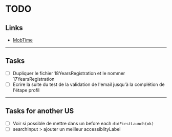 # TODO

## Links

- [MobTime](https://mobtime.hadrienmp.fr/mob/pass-culture)

---

## Tasks

- [ ] Dupliquer le fichier 18YearsRegistration et le nommer 17YearsRegistration
- [ ] Ecrire la suite du test de la validation de l'email jusqu'à la complétion de l'étape profil

---

## Tasks for another US

- [ ] Voir si possible de mettre dans un before each `didFirstLaunch(ok)`
- [ ] searchInput > ajouter un meilleur accessiblityLabel
